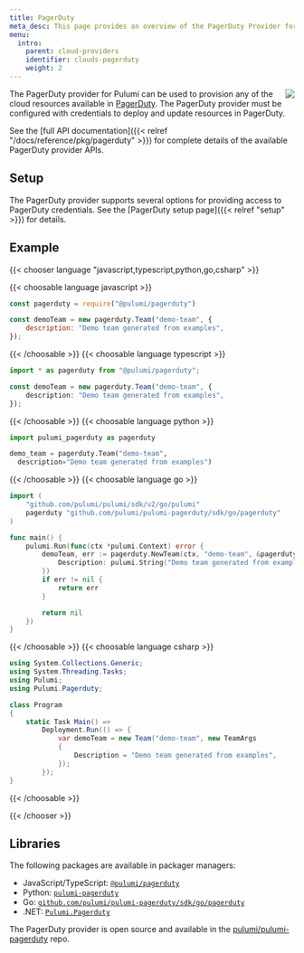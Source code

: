 ```yaml
---
title: PagerDuty
meta_desc: This page provides an overview of the PagerDuty Provider for Pulumi.
menu:
  intro:
    parent: cloud-providers
    identifier: clouds-pagerduty
    weight: 2
---
```


<img src="/logos/tech/pagerduty.svg" align="right" class="h-16 px-8 pb-4">

The PagerDuty provider for Pulumi can be used to provision any of the cloud resources available in [PagerDuty](https://www.pagerduty.com/).
The PagerDuty provider must be configured with credentials to deploy and update resources in PagerDuty.

See the [full API documentation]({{< relref "/docs/reference/pkg/pagerduty" >}}) for complete details of the available PagerDuty provider APIs.

## Setup

The PagerDuty provider supports several options for providing access to PagerDuty credentials.  See the [PagerDuty setup page]({{< relref "setup" >}}) for details.

## Example

{{< chooser language "javascript,typescript,python,go,csharp" >}}

{{< choosable language javascript >}}

```javascript
const pagerduty = require("@pulumi/pagerduty")

const demoTeam = new pagerduty.Team("demo-team", {
    description: "Demo team generated from examples",
});
```

{{< /choosable >}}
{{< choosable language typescript >}}

```typescript
import * as pagerduty from "@pulumi/pagerduty";

const demoTeam = new pagerduty.Team("demo-team", {
    description: "Demo team generated from examples",
});
```

{{< /choosable >}}
{{< choosable language python >}}

```python
import pulumi_pagerduty as pagerduty

demo_team = pagerduty.Team("demo-team",
  description="Demo team generated from examples")
```

{{< /choosable >}}
{{< choosable language go >}}

```go
import (
	"github.com/pulumi/pulumi/sdk/v2/go/pulumi"
	pagerduty "github.com/pulumi/pulumi-pagerduty/sdk/go/pagerduty"
)

func main() {
	pulumi.Run(func(ctx *pulumi.Context) error {
		demoTeam, err := pagerduty.NewTeam(ctx, "demo-team", &pagerduty.TeamArgs{
			Description: pulumi.String("Demo team generated from examples"),
		})
		if err != nil {
			return err
		}

		return nil
	})
}
```

{{< /choosable >}}
{{< choosable language csharp >}}

```csharp
using System.Collections.Generic;
using System.Threading.Tasks;
using Pulumi;
using Pulumi.Pagerduty;

class Program
{
    static Task Main() =>
        Deployment.Run(() => {
            var demoTeam = new Team("demo-team", new TeamArgs
            {
                Description = "Demo team generated from examples",
            });
        });
}
```

{{< /choosable >}}

{{< /chooser >}}

## Libraries

The following packages are available in packager managers:

* JavaScript/TypeScript: [`@pulumi/pagerduty`](https://www.npmjs.com/package/@pulumi/pagerduty)
* Python: [`pulumi-pagerduty`](https://pypi.org/project/pulumi-pagerduty/)
* Go: [`github.com/pulumi/pulumi-pagerduty/sdk/go/pagerduty`](https://github.com/pulumi/pulumi-pagerduty)
* .NET: [`Pulumi.Pagerduty`](https://www.nuget.org/packages/Pulumi.Pagerduty)

The PagerDuty provider is open source and available in the [pulumi/pulumi-pagerduty](https://github.com/pulumi/pulumi-pagerduty) repo.
